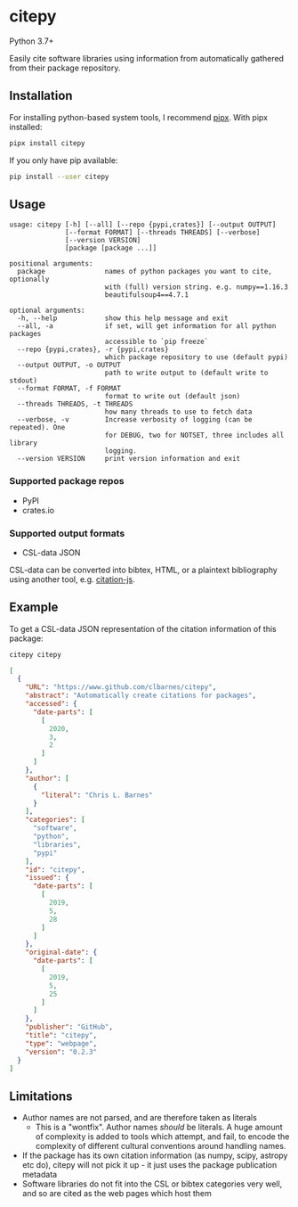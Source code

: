 # citepy

Python 3.7+

Easily cite software libraries using information from automatically gathered from their package repository.

## Installation

For installing python-based system tools, I recommend [pipx](https://pipxproject.github.io/pipx/).
With pipx installed:

```sh
pipx install citepy
```

If you only have pip available:

```bash
pip install --user citepy
```

## Usage

```help
usage: citepy [-h] [--all] [--repo {pypi,crates}] [--output OUTPUT]
              [--format FORMAT] [--threads THREADS] [--verbose]
              [--version VERSION]
              [package [package ...]]

positional arguments:
  package               names of python packages you want to cite, optionally
                        with (full) version string. e.g. numpy==1.16.3
                        beautifulsoup4==4.7.1

optional arguments:
  -h, --help            show this help message and exit
  --all, -a             if set, will get information for all python packages
                        accessible to `pip freeze`
  --repo {pypi,crates}, -r {pypi,crates}
                        which package repository to use (default pypi)
  --output OUTPUT, -o OUTPUT
                        path to write output to (default write to stdout)
  --format FORMAT, -f FORMAT
                        format to write out (default json)
  --threads THREADS, -t THREADS
                        how many threads to use to fetch data
  --verbose, -v         Increase verbosity of logging (can be repeated). One
                        for DEBUG, two for NOTSET, three includes all library
                        logging.
  --version VERSION     print version information and exit
```

### Supported package repos

- PyPI
- crates.io

### Supported output formats

- CSL-data JSON

CSL-data can be converted into bibtex, HTML, or a plaintext bibliography using another tool, e.g. [citation-js](https://github.com/larsgw/citation.js/).

## Example

To get a CSL-data JSON representation of the citation information of this package:

```sh
citepy citepy
```

```json
[
  {
    "URL": "https://www.github.com/clbarnes/citepy",
    "abstract": "Automatically create citations for packages",
    "accessed": {
      "date-parts": [
        [
          2020,
          3,
          2
        ]
      ]
    },
    "author": [
      {
        "literal": "Chris L. Barnes"
      }
    ],
    "categories": [
      "software",
      "python",
      "libraries",
      "pypi"
    ],
    "id": "citepy",
    "issued": {
      "date-parts": [
        [
          2019,
          5,
          28
        ]
      ]
    },
    "original-date": {
      "date-parts": [
        [
          2019,
          5,
          25
        ]
      ]
    },
    "publisher": "GitHub",
    "title": "citepy",
    "type": "webpage",
    "version": "0.2.3"
  }
]
```

## Limitations

- Author names are not parsed, and are therefore taken as literals
    - This is a "wontfix". Author names *should* be literals. A huge amount of complexity is added to tools which attempt, and fail, to encode the complexity of different cultural conventions around handling names.
- If the package has its own citation information (as numpy, scipy, astropy etc do), citepy will not pick it up - it just uses the package publication metadata
- Software libraries do not fit into the CSL or bibtex categories very well, and so are cited as the web pages which host them
